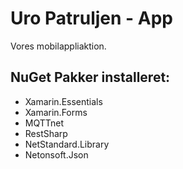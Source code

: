 # Uro Patruljen - App

Vores mobilappliaktion.

## NuGet Pakker installeret:
* Xamarin.Essentials
* Xamarin.Forms
* MQTTnet
* RestSharp
* NetStandard.Library
* Netonsoft.Json